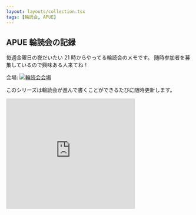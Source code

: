 ```yaml
---
layout: layouts/collection.tsx
tags: [輪読会, APUE]
---
```


<div class="flex flex-col md:flex-row gap-5">
<section>

# APUE 輪読会の記録

毎週金曜日の夜だいたい 21 時からやってる輪読会のメモです。
随時参加者を募集しているので興味ある人来てね！

会場: [<img class="inline" src="https://discord.com/api/guilds/709792529725521970/widget.png?style=shield" alt="輪読会会場">](https://discord.gg/d5pDP29Hcy)


このシリーズは輪読会が進んで書くことができるたびに随時更新します。

</section>
<iframe class="mx-auto" src="https://discord.com/widget?id=709792529725521970&theme=dark" width="350" height="300" allowtransparency="true" frameborder="0" sandbox="allow-popups allow-popups-to-escape-sandbox allow-same-origin allow-scripts"></iframe>
</div>

